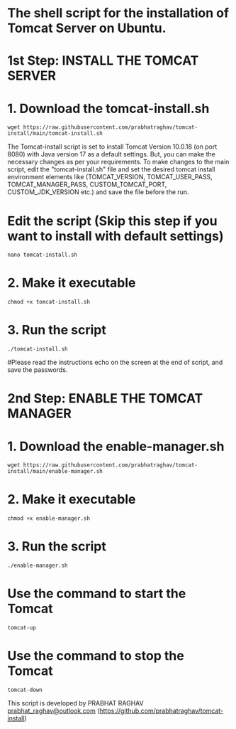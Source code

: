 # The shell script for the installation of Tomcat Server on Ubuntu.

# 1st Step: INSTALL THE TOMCAT SERVER

  # 1. Download the tomcat-install.sh
    wget https://raw.githubusercontent.com/prabhatraghav/tomcat-install/main/tomcat-install.sh

  The Tomcat-install script is set to install Tomcat Version 10.0.18 (on port 8080) with Java version 17 as a default settings. But, you can make the necessary changes as per your requirements. To make changes to the main script, edit the "tomcat-install.sh" file and set the desired tomcat install environment elements like (TOMCAT_VERSION, TOMCAT_USER_PASS, TOMCAT_MANAGER_PASS, CUSTOM_TOMCAT_PORT, CUSTOM_JDK_VERSION etc.) and save the file before the run.
  
  # Edit the script (Skip this step if you want to install with default settings)
    nano tomcat-install.sh

  # 2. Make it executable
    chmod +x tomcat-install.sh

  # 3. Run the script
    ./tomcat-install.sh

#Please read the instructions echo on the screen at the end of script, and save the passwords.



# 2nd Step: ENABLE THE TOMCAT MANAGER

  # 1. Download the enable-manager.sh
    wget https://raw.githubusercontent.com/prabhatraghav/tomcat-install/main/enable-manager.sh

  # 2. Make it executable
    chmod +x enable-manager.sh

  # 3. Run the script
    ./enable-manager.sh

# Use the command to start the Tomcat
    tomcat-up

# Use the command to stop the Tomcat
    tomcat-down

  
This script is developed by PRABHAT RAGHAV prabhat_raghav@outlook.com (https://github.com/prabhatraghav/tomcat-install)
